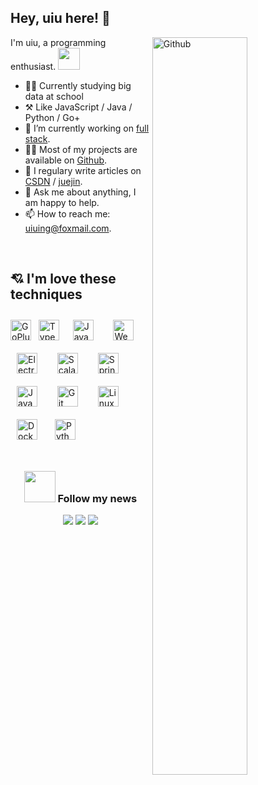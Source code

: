
## Hey, uiu here! :wave:


<a href="#">
<img width="55%" align="right" alt="Github" src="https://user-images.githubusercontent.com/73827386/155872922-938f8042-88d5-47dd-b97c-b41aaaf8b87a.png" />
</a>

I'm uiu, a programming enthusiast.  <img src="https://media.giphy.com/media/WUlplcMpOCEmTGBtBW/giphy.gif" width="35">


-   👨‍🎓 Currently studying big data at school
-   ⚒️ Like JavaScript / Java / Python / Go+
-   🔭 I’m currently working on <a href="https://www.w3schools.com/whatis/whatis_fullstack.asp" target="_blank">full stack</a>.
-   👨‍💻 Most of my projects are available on <a href="https://github.com/uiuing" target="_blank">Github</a>.
-   🌟 I regulary write articles on <a href="https://uiuing.blog.csdn.net/" target="_blank">CSDN</a> / <a href="https://juejin.cn/user/4037839851890990" target="_blank">juejin</a>.
-   💬 Ask me about anything, I am happy to help.
-   📫 How to reach me: uiuing@foxmail.com.

<br/>


## 💘 I'm love these techniques


<div> 
 <a href="#"><img style="margin: 0px" src="https://pic.imgdb.cn/item/62a300370947543129166234.png" alt="GoPlus" height="33" /></a>  &nbsp;
<a href="#"><img style="margin: 0px" src="https://profilinator.rishav.dev/skills-assets/typescript-original.svg" alt="TypeScript" height="33" /></a>  &nbsp;
<a href="#"><img style="margin: 10px" src="https://profilinator.rishav.dev/skills-assets/javascript-original.svg" alt="JavaScript" height="33" /></a>  &nbsp;
<a href="#"><img style="margin: 10px" src="https://profilinator.rishav.dev/skills-assets/webpack-original.svg" alt="Webpack" height="33" /></a>  &nbsp;
<a href="#"><img style="margin: 10px" src="https://profilinator.rishav.dev/skills-assets/electron-original.svg" alt="Electron" height="33" /></a>  &nbsp;
<a href="#"><img style="margin: 10px" src="https://profilinator.rishav.dev/skills-assets/scala-original-wordmark.svg" alt="Scala" height="33" /></a>  &nbsp;
<a href="#"><img style="margin: 10px" src="https://profilinator.rishav.dev/skills-assets/springio-icon.svg" alt="Spring" height="33" /></a>  &nbsp;
<a href="#"><img style="margin: 10px" src="https://profilinator.rishav.dev/skills-assets/java-original-wordmark.svg" alt="Java" height="33" /></a> &nbsp; 
<a href="#"><img style="margin: 10px" src="https://profilinator.rishav.dev/skills-assets/git-scm-icon.svg" alt="Git" height="33" /></a>  &nbsp;
<a href="#"><img style="margin: 10px" src="https://profilinator.rishav.dev/skills-assets/linux-original.svg" alt="Linux" height="33" /></a>  &nbsp;
<a href="#"><img style="margin: 10px" src="https://profilinator.rishav.dev/skills-assets/docker-original-wordmark.svg" alt="Docker" height="33" /></a>&nbsp;  
<a href="#"><img style="margin: 10px" src="https://profilinator.rishav.dev/skills-assets/python-original.svg" alt="Python" height="33" /></a> 
</div>


<br/>
 
<div align="center">
<h3> <img src="https://media.giphy.com/media/VgCDAzcKvsR6OM0uWg/giphy.gif" width="50">  Follow my news </h3>
 
<a href="https://uiuing.blog.csdn.net/" target="_blank">![](https://img.shields.io/badge/CSDN-red)</a>
<a href="https://juejin.cn/user/4037839851890990" target="_blank">![](https://img.shields.io/badge/%E6%8E%98%E9%87%91-blue)</a>
<a href="https://github.com/uiuing" target="_blank">![](https://img.shields.io/badge/GitHub-Coding%20creates%20value-green)</a>


</div>










